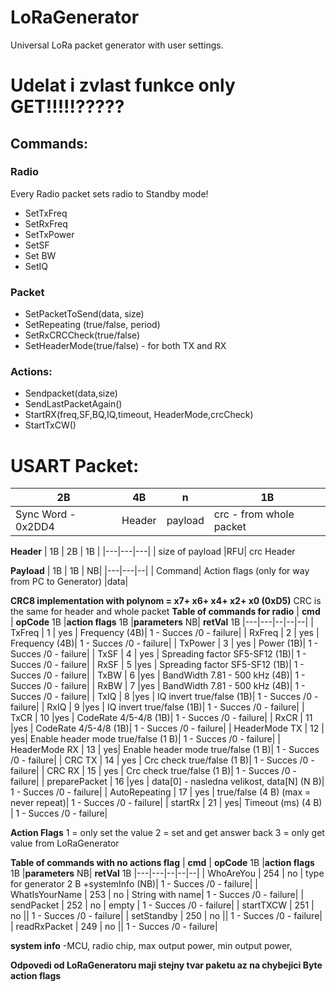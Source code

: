 # LoRaGenerator
Universal  LoRa packet generator with user settings.

# Udelat i zvlast funkce only GET!!!!!?????

## Commands:
### Radio
Every Radio packet sets radio to Standby mode!
- SetTxFreq
- SetRxFreq
- SetTxPower
- SetSF
- Set BW
- SetIQ
### Packet
- SetPacketToSend(data, size)
- SetRepeating (true/false, period)
- SetRxCRCCheck(true/false)
- SetHeaderMode(true/false) - for both TX and RX

### Actions:
- Sendpacket(data,size)
- SendLastPacketAgain()
- StartRX(freq,SF,BQ,IQ,timeout, HeaderMode,crcCheck)
- StartTxCW()


# USART Packet:

| 2B  |  4B  |  n |  1B |
|---|---|---|---|
| Sync Word  - 0x2DD4  |Header|  payload |  crc - from whole packet |

**Header**
| 1B  |  2B | 1B  | 
|---|---|---|
| size of payload  |RFU| crc Header  

**Payload**
| 1B  | 1B   | NB|
|---|---|--|
| Command| Action flags (only for way from PC to Generator)  |data|   

**CRC8 implementation with polynom = x7+ x6+ x4+ x2+ x0 (0xD5)**
CRC is the same for header and whole packet
**Table of commands for radio**
| **cmd**  | **opCode** 1B  |**action flags** 1B |**parameters** NB|  **retVal** 1B
|---|---|--|--|--|
| TxFreq  | 1  | yes | Frequency (4B)| 1 - Succes /0 - failure|
| RxFreq  | 2  | yes |  Frequency (4B)| 1 - Succes /0 - failure|
| TxPower  | 3  | yes | Power (1B)| 1 - Succes /0 - failure|
| TxSF  | 4  | yes | Spreading factor SF5-SF12 (1B)| 1 - Succes /0 - failure|
| RxSF  | 5  |yes  | Spreading factor SF5-SF12 (1B)| 1 - Succes /0 - failure|
| TxBW  | 6  |yes |  BandWidth 7.81 - 500 kHz (4B)| 1 - Succes /0 - failure|
| RxBW  | 7  |yes  |  BandWidth 7.81 - 500 kHz (4B)| 1 - Succes /0 - failure|
| TxIQ  | 8  |yes |  IQ invert true/false (1B)| 1 - Succes /0 - failure|
| RxIQ  | 9  |yes |  IQ invert true/false (1B)| 1 - Succes /0 - failure|
| TxCR  | 10  |yes |  CodeRate 4/5-4/8 (1B)| 1 - Succes /0 - failure|
| RxCR  | 11  |yes  |  CodeRate 4/5-4/8 (1B)| 1 - Succes /0 - failure|
| HeaderMode  TX | 12  | yes|   Enable header mode true/false (1 B)| 1 - Succes /0 - failure|
| HeaderMode  RX | 13  | yes|   Enable header mode true/false (1 B)| 1 - Succes /0 - failure|
| CRC TX  | 14  | yes |  Crc check true/false (1 B)| 1 - Succes /0 - failure|
| CRC RX  | 15  | yes |  Crc check true/false (1 B)| 1 - Succes /0 - failure|
| preparePacket  | 16  |yes | data[0] - nasledna velikost,  data[N] (N B)| 1 - Succes /0 - failure|
| AutoRepeating  | 17  | yes |  true/false (4 B) (max = never repeat)| 1 - Succes /0 - failure|
| startRx  | 21  |  yes|  Timeout (ms) (4 B) | 1 - Succes /0 - failure|

**Action Flags**
1 = only set the value
2 = set and get answer back
3 = only get value from LoRaGenerator

**Table of commands with no actions flag**
| **cmd**  | **opCode** 1B  |**action flags** 1B |**parameters** NB|  **retVal** 1B
|---|---|--|--|--|
| WhoAreYou  | 254  | no | type for generator 2 B +systemInfo (NB)| 1 - Succes /0 - failure|
| WhatIsYourName  | 253  | no | String with name| 1 - Succes /0 - failure|
| sendPacket  | 252 | no |  empty | 1 - Succes /0 - failure|
| startTXCW  | 251  | no || 1 - Succes /0 - failure|
| setStandby  | 250  | no || 1 - Succes /0 - failure|
| readRxPacket  | 249  | no || 1 - Succes /0 - failure|


**system info**
-MCU, radio chip, max output power, min output power,

**Odpovedi od LoRaGeneratoru maji stejny tvar paketu az na chybejici Byte action flags**


